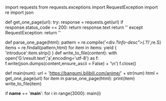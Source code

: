 import requests
from requests.exceptions import RequestException
import re
import json

def get_one_page(url):
    try:
        response = requests.get(url)
        if response.status_code == 200:
            return response.text
        return ''
    except RequestException:
        return ''

def parse_one_page(html):
    pattern = re.compile('<div.*?info-desc">(.*?)</div>',re.S)
    items = re.findall(pattern,html)
    for item in items:
        yield {
               'introduce':item.strip()
               }
def write_to_file(content):
    with open('G:\\result.text','a',encoding='utf-8') as f:
        f.write(json.dumps(content,ensure_ascii = False) + '\n')
        f.close()
        
def main(num):
    url = 'https://bangumi.bilibili.com/anime/' + str(num)
    html = get_one_page(url)
    for item in parse_one_page(html):
        print(item)
        write_to_file(item)
   

if __name__ == '__main__':
    for i in range(3000):
        main(i)
